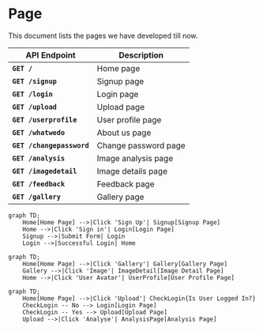 # Page

This document lists the pages we have developed till now.

| **API Endpoint**          | **Description**      |
| ------------------------- | -------------------- |
| **`GET /`**               | Home page            |
| **`GET /signup`**         | Signup page          |
| **`GET /login`**          | Login page           |
| **`GET /upload`**         | Upload page          |
| **`GET /userprofile`**    | User profile page    |
| **`GET /whatwedo`**       | About us page        |
| **`GET /changepassword`** | Change password page |
| **`GET /analysis`**       | Image analysis page  |
| **`GET /imagedetail`**    | Image details page   |
| **`GET /feedback`**       | Feedback page        |
| **`GET /gallery`**        | Gallery page         |


```mermaid 
graph TD;
    Home[Home Page] -->|Click 'Sign Up'| Signup[Signup Page]
    Home -->|Click 'Sign in'| Login[Login Page]
    Signup -->|Submit Form| Login
    Login -->|Successful Login| Home
```

```mermaid 
graph TD;
    Home[Home Page] -->|Click 'Gallery'| Gallery[Gallery Page]
    Gallery -->|Click 'Image'| ImageDetail[Image Detail Page]
    Home -->|Click 'User Avatar'| UserProfile[User Profile Page]
```

```mermaid 
graph TD;
    Home[Home Page] -->|Click 'Upload'| CheckLogin{Is User Logged In?}
    CheckLogin -- No --> Login[Login Page]
    CheckLogin -- Yes --> Upload[Upload Page]
    Upload -->|Click 'Analyse'| AnalysisPage[Analysis Page]
```